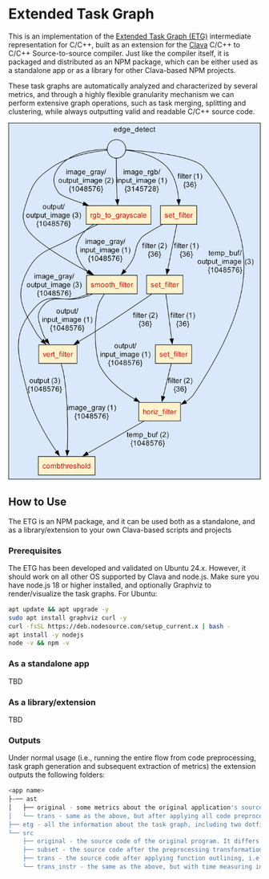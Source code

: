 # Extended Task Graph

This is an implementation of the [Extended Task Graph (ETG)](https://dl.acm.org/doi/abs/10.1145/3652032.3657580) intermediate representation for C/C++, built as an extension for the [Clava](https://github.com/specs-feup/clava) C/C++ to C/C++ Source-to-source compiler. Just like the compiler itself, it is packaged and distributed as an NPM package, which can be either used as a standalone app or as a library for other Clava-based NPM projects.

 These task graphs are automatically analyzed and characterized by several metrics, and through a highly flexible granularity mechanism we can perform extensive graph operations, such as task merging, splitting and clustering, while always outputting valid and readable C/C++ source code.

 ![task graph example using an edge detection application](edgedetect.png "Extended Task Graph example using the _edgedetect_ application in inputs/edgedetect")

## How to Use

The ETG is an NPM package, and it can be used both as a standalone, and as a library/extension to your own Clava-based scripts and projects

### Prerequisites

The ETG has been developed and validated on Ubuntu 24.x. However, it should work on all other OS supported by Clava and node.js. Make sure you have node.js 18 or higher installed, and optionally Graphviz to render/visualize the task graphs. For Ubuntu:

```bash
apt update && apt upgrade -y
sudo apt install graphviz curl -y
curl -fsSL https://deb.nodesource.com/setup_current.x | bash -
apt install -y nodejs
node -v && npm -v
```

### As a standalone app

TBD

### As a library/extension

TBD

### Outputs

Under normal usage (i.e., running the entire flow from code preprocessing, task graph generation and subsequent extraction of metrics) the extension outputs the following folders:

```bash
<app name>
├-── ast
│   ├── original - some metrics about the original application's source code, as well as its call graph and AST
│   └── trans - same as the above, but after applying all code preprocessing transformations
├── etg - all the information about the task graph, including two dotfiles of the graph (one complete, the other simplified) and a JSON filled with statistical information about the graph
└── src
    ├── original - the source code of the original program. It differs from the input only in that all macros have been resolved
    ├── subset - the source code after the preprocessing transformations are applied, except for function outlining
    ├── trans - the source code after applying function outlining, i.e., a valid representation for generating task graphs
    └── trans_instr - the same as the above, but with time measuring instrumentation for each function. Useful for profiling
```
